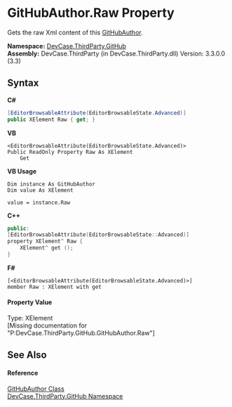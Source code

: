 # GitHubAuthor.Raw Property 
 

Gets the raw Xml content of this <a href="T_DevCase_ThirdParty_GitHub_GitHubAuthor">GitHubAuthor</a>.

**Namespace:**&nbsp;<a href="N_DevCase_ThirdParty_GitHub">DevCase.ThirdParty.GitHub</a><br />**Assembly:**&nbsp;DevCase.ThirdParty (in DevCase.ThirdParty.dll) Version: 3.3.0.0 (3.3)

## Syntax

**C#**<br />
``` C#
[EditorBrowsableAttribute(EditorBrowsableState.Advanced)]
public XElement Raw { get; }
```

**VB**<br />
``` VB
<EditorBrowsableAttribute(EditorBrowsableState.Advanced)>
Public ReadOnly Property Raw As XElement
	Get
```

**VB Usage**<br />
``` VB Usage
Dim instance As GitHubAuthor
Dim value As XElement

value = instance.Raw

```

**C++**<br />
``` C++
public:
[EditorBrowsableAttribute(EditorBrowsableState::Advanced)]
property XElement^ Raw {
	XElement^ get ();
}
```

**F#**<br />
``` F#
[<EditorBrowsableAttribute(EditorBrowsableState.Advanced)>]
member Raw : XElement with get

```


#### Property Value
Type: XElement<br />\[Missing <value> documentation for "P:DevCase.ThirdParty.GitHub.GitHubAuthor.Raw"\]

## See Also


#### Reference
<a href="T_DevCase_ThirdParty_GitHub_GitHubAuthor">GitHubAuthor Class</a><br /><a href="N_DevCase_ThirdParty_GitHub">DevCase.ThirdParty.GitHub Namespace</a><br />